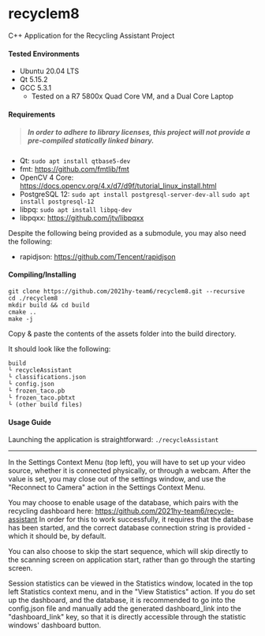 # recyclem8
C++ Application for the Recycling Assistant Project

#### Tested Environments
- Ubuntu 20.04 LTS
- Qt 5.15.2
- GCC 5.3.1
  - Tested on a R7 5800x Quad Core VM, and a Dual Core Laptop

#### Requirements
> ##### In order to adhere to library licenses, this project will not provide a pre-compiled statically linked binary.
- Qt: `sudo apt install qtbase5-dev`
- fmt: https://github.com/fmtlib/fmt
- OpenCV 4 Core: https://docs.opencv.org/4.x/d7/d9f/tutorial_linux_install.html
- PostgreSQL 12: `sudo apt install postgresql-server-dev-all` `sudo apt install postgresql-12`
- libpq: `sudo apt install libpq-dev`
- libpqxx: https://github.com/jtv/libpqxx

Despite the following being provided as a submodule, you may also need the following:
- rapidjson: https://github.com/Tencent/rapidjson

#### Compiling/Installing
```
git clone https://github.com/2021hy-team6/recyclem8.git --recursive
cd ./recyclem8
mkdir build && cd build
cmake ..
make -j
```

Copy & paste the contents of the assets folder into the build directory.

It should look like the following:
```
build
└ recycleAssistant
└ classifications.json
└ config.json
└ frozen_taco.pb
└ frozen_taco.pbtxt
└ (other build files)
```

#### Usage Guide
Launching the application is straightforward: `./recycleAssistant`

---

In the Settings Context Menu (top left), you will have to set up your video source, whether it is connected physically, or through a webcam. After the value is set, you may close out of the settings window, and use the "Reconnect to Camera" action in the Settings Context Menu.

You may choose to enable usage of the database, which pairs with the recycling dashboard here: https://github.com/2021hy-team6/recycle-assistant
In order for this to work successfully, it requires that the database has been started, and the correct database connection string is provided - which it should be, by default.

You can also choose to skip the start sequence, which will skip directly to the scanning screen on application start, rather than go through the starting screen.

Session statistics can be viewed in the Statistics window, located in the top left Statistics context menu, and in the "View Statistics" action. If you do set up the dashboard, and the database, it is recommended to go into the config.json file and manually add the generated dashboard_link into the "dashboard_link" key, so that it is directly accessible through the statistic windows' dashboard button.
